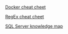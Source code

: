 [Docker cheat cheet](DockerCheatSheet.html)


[RegEx cheat cheet](RegExCheatSheet.html)


[SQL Server knowledge map](SqlServerKnowledgeMap.html)